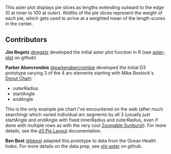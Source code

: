 This aster plot displays pie slices as lengths extending outward to the edge (0 at inner to 100 at outer). Widths of the pie slices represent the weight of each pie, which gets used to arrive at a weighted mean of the length scores in the center.

## Contributors

**Jim Regetz** [@regetz](https://github.com/regetz) developed the initial aster plot function in R (see [aster-plot](https://github.com/regetz/aster-plot) on github)

**Parker Abercrombie** [@parkerabercrombie](https://github.com/parkerabercrombie) developed the initial D3 prototype varying  3 of the 4 arc elements starting with Mike Bostock's [Donut Chart](http://bl.ocks.org/mbostock/3887193):

- outerRadius
- startAngle
- endAngle

This is the only example pie chart I've encountered on the web (after much searching) which varied individual arc segments by all 3 (usually just startAngle and endAngle with fixed innerRadius and outerRadius, even if done with multiple rows as with the very cool [Zoomable Sunburst](http://bl.ocks.org/mbostock/4348373)). For more details, see the [d3 Pie Layout](https://github.com/mbostock/d3/wiki/Pie-Layout#_pie) documentation.

**Ben Best** [@bbest](https://github.com/bbest) adapted this prototype to data from the Ocean Health Index. For more details on the data prep, see [ohi-aster](github.com/bbest/ohi-aster) on github.